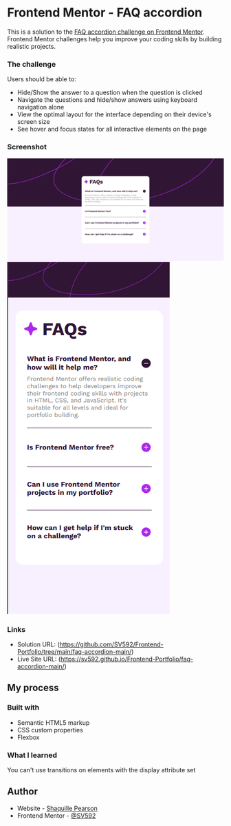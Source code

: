 # Frontend Mentor - FAQ accordion

This is a solution to the [FAQ accordion challenge on Frontend Mentor](https://www.frontendmentor.io/challenges/faq-accordion-wyfFdeBwBz). Frontend Mentor challenges help you improve your coding skills by building realistic projects. 

### The challenge

Users should be able to:

- Hide/Show the answer to a question when the question is clicked
- Navigate the questions and hide/show answers using keyboard navigation alone
- View the optimal layout for the interface depending on their device's screen size
- See hover and focus states for all interactive elements on the page


### Screenshot

![image](./screenshots/desktop.png)
![image](./screenshots/mobile.png)

### Links

- Solution URL: (https://github.com/SV592/Frontend-Portfolio/tree/main/faq-accordion-main/)
- Live Site URL: (https://sv592.github.io/Frontend-Portfolio/faq-accordion-main/)

## My process

### Built with

- Semantic HTML5 markup
- CSS custom properties
- Flexbox

### What I learned

You can't use transitions on elements with the display attribute set

## Author

- Website - [Shaquille Pearson](https://shaquillepearson.com/)
- Frontend Mentor - [@SV592](https://www.frontendmentor.io/profile/SV592)

